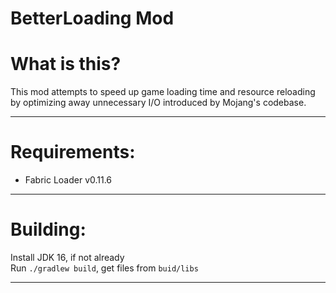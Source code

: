 # BetterLoading Mod

What is this?
=============

This mod attempts to speed up game loading time and resource reloading by optimizing
away unnecessary I/O introduced by Mojang's codebase.

---

Requirements:
=============

- Fabric Loader v0.11.6

---

Building:
==========

Install JDK 16, if not already  
Run `./gradlew build`, get files from `buid/libs`

---
